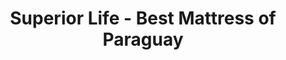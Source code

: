---
title: "Superior Life - Best Mattress of Paraguay"
url: /asuncion/superior-life-best-mattress-of-paraguay/
shop: cama
---